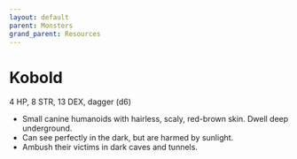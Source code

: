 ```yaml
---
layout: default
parent: Monsters
grand_parent: Resources
---
```


# Kobold

4 HP, 8 STR, 13 DEX, dagger (d6)

- Small canine humanoids with hairless, scaly, red-brown skin. Dwell deep underground.
- Can see perfectly in the dark, but are harmed by sunlight.
- Ambush their victims in dark caves and tunnels.


